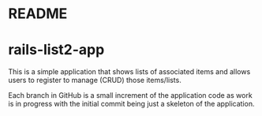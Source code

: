 # README
# rails-list2-app

This is a simple application that shows lists of associated items and allows users to register to manage (CRUD) those items/lists.

Each branch in GitHub is a small increment of the application code as work is in progress with the initial commit being just a skeleton of the application.


